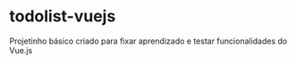 # todolist-vuejs
Projetinho básico criado para fixar aprendizado e testar funcionalidades do Vue.js
